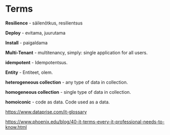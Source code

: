 # Terms

**Resilience** - säilenõtkus, resilientsus

**Deploy** - evitama, juurutama

**Install** - paigaldama

**Multi-Tenant** - multitenancy, simply: single application for all users.

**idempotent** - Idempotentsus.

**Entity** - Entiteet, olem.

**heterogeneous collection** - any type of data in collection.

**homogeneous collection** - single type of data in collection.

**homoiconic** - code as data. Code used as a data.

https://www.dataprise.com/it-glossary

https://www.phoenix.edu/blog/40-it-terms-every-it-professional-needs-to-know.html
